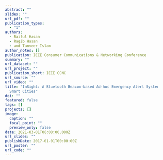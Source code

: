 ```yaml
---
abstract: ""
slides: ""
url_pdf: ""
publication_types:
  - "1"
authors:
  - Raiful Hasan
  - Ragib Hasan
  - and Tanveer Islam
author_notes: []
publication: IEEE Consumer Communications & Networking Conference
summary: ""
url_dataset: ""
url_project: ""
publication_short: IEEE CCNC
url_source: ""
url_video: ""
title: "InSight: A Bluetooth Beacon-based Ad-hoc Emergency Alert System for
  Smart Cities"
doi: ""
featured: false
tags: []
projects: []
image:
  caption: ""
  focal_point: ""
  preview_only: false
date: 2021-03-01T06:00:00.000Z
url_slides: ""
publishDate: 2017-01-01T00:00:00Z
url_poster: ""
url_code: ""
---
```

